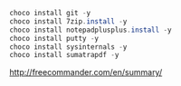 ```powershell
choco install git -y
choco install 7zip.install -y
choco install notepadplusplus.install -y
choco install putty -y
choco install sysinternals -y
choco install sumatrapdf -y
```
http://freecommander.com/en/summary/
